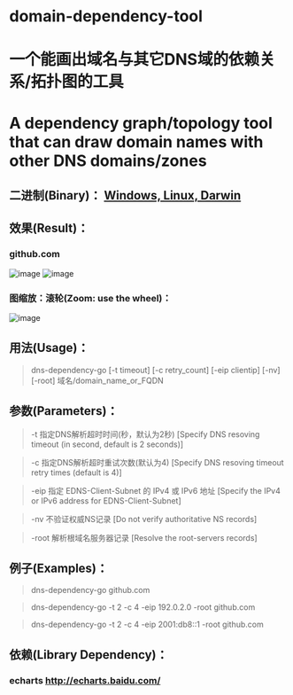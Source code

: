 # domain-dependency-tool
# 一个能画出域名与其它DNS域的依赖关系/拓扑图的工具
# A dependency graph/topology tool that can draw domain names with other DNS domains/zones
## 二进制(Binary)： [Windows, Linux, Darwin](https://gitee.com/mchtech/dns-dependency-go/attach_files)
## 效果(Result)：
### github.com
![image](https://raw.githubusercontent.com/mchtech/domain-dependency-tool/master/sample.min.png)
![image](https://raw.githubusercontent.com/mchtech/domain-dependency-tool/master/sample.focus.min.png)
### 图缩放：滚轮(Zoom: use the wheel)：
![image](https://raw.githubusercontent.com/mchtech/domain-dependency-tool/master/sample.zoom.min.png)
## 用法(Usage)：
> dns-dependency-go [-t timeout] [-c retry_count] [-eip clientip] [-nv] [-root] 域名/domain_name_or_FQDN
## 参数(Parameters)：
>  -t 指定DNS解析超时时间(秒，默认为2秒) [Specify DNS resoving timeout (in second, default is 2 seconds)]

>  -c 指定DNS解析超时重试次数(默认为4) [Specify DNS resoving timeout retry times (default is 4)]

>  -eip 指定 EDNS-Client-Subnet 的 IPv4 或 IPv6 地址 [Specify the IPv4 or IPv6 address for EDNS-Client-Subnet]

>  -nv 不验证权威NS记录 [Do not verify authoritative NS records]

>  -root 解析根域名服务器记录 [Resolve the root-servers records]
## 例子(Examples)：

> dns-dependency-go github.com

> dns-dependency-go -t 2 -c 4 -eip 192.0.2.0 -root github.com

> dns-dependency-go -t 2 -c 4 -eip 2001:db8::1 -root github.com
## 依赖(Library Dependency)：
### echarts http://echarts.baidu.com/